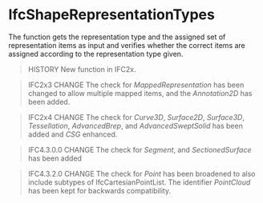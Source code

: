 # IfcShapeRepresentationTypes

The function gets the representation type and the assigned set of representation items as input and verifies whether the correct items are assigned according to the representation type given.

> HISTORY  New function in IFC2x.

> IFC2x3 CHANGE  The check for _MappedRepresentation_ has been changed to allow multiple mapped items, and the _Annotation2D_ has been added.

> IFC2x4 CHANGE  The check for _Curve3D_, _Surface2D_, _Surface3D_, _Tessellation_, _AdvancedBrep_, and _AdvancedSweptSolid_ has been added and _CSG_ enhanced.

> IFC4.3.0.0 CHANGE The check for _Segment_, and _SectionedSurface_ has been added

> IFC4.3.2.0 CHANGE The check for _Point_ has been broadened to also include subtypes of IfcCartesianPointList. The identifier _PointCloud_ has been kept for backwards compatibility.
